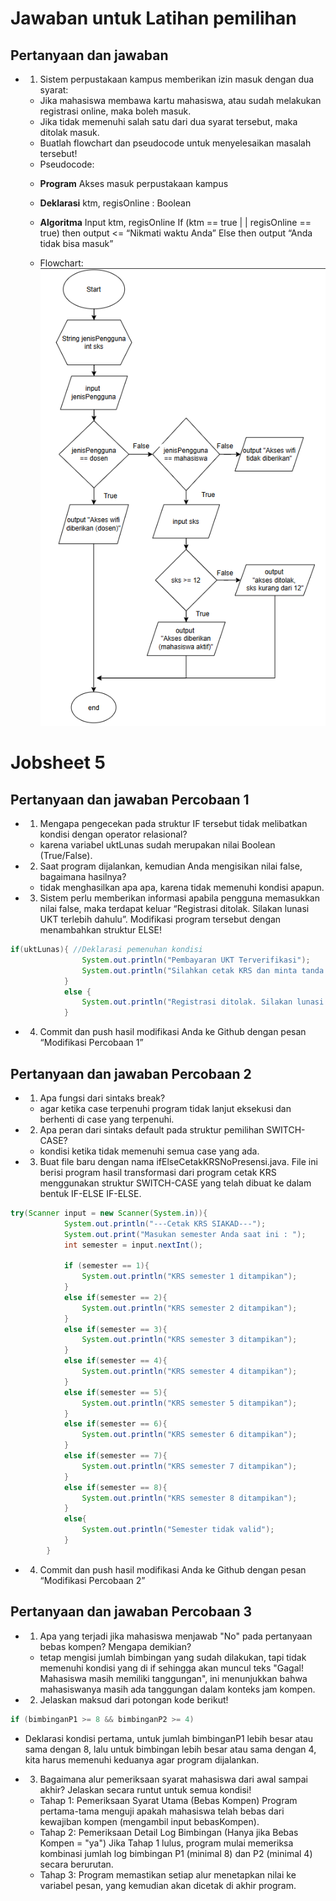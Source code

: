 # Jawaban untuk Latihan pemilihan

## Pertanyaan dan jawaban

- 1. Sistem perpustakaan kampus memberikan izin masuk dengan dua syarat:

  - Jika mahasiswa membawa kartu mahasiswa, atau sudah melakukan registrasi
    online, maka boleh masuk.
  - Jika tidak memenuhi salah satu dari dua syarat tersebut, maka ditolak masuk.
  - Buatlah flowchart dan pseudocode untuk menyelesaikan masalah tersebut!
  - Pseudocode:

  * **Program**
    Akses masuk perpustakaan kampus

  * **Deklarasi**
    ktm, regisOnline : Boolean

  * **Algoritma**
    Input ktm, regisOnline
    If (ktm == true | | regisOnline == true) then output <= “Nikmati waktu Anda”
    Else then output “Anda tidak bisa masuk”

  - Flowchart:
    ![Flowchart Akses Perpustakaan][images/Flowchart_Latihan1.png]

# Jobsheet 5

## Pertanyaan dan jawaban Percobaan 1

- 1. Mengapa pengecekan pada struktur IF tersebut tidak melibatkan kondisi dengan operator relasional?

  - karena variabel uktLunas sudah merupakan nilai Boolean (True/False).

- 2. Saat program dijalankan, kemudian Anda mengisikan nilai false, bagaimana hasilnya?

  - tidak menghasilkan apa apa, karena tidak memenuhi kondisi apapun.

- 3. Sistem perlu memberikan informasi apabila pengguna memasukkan nilai false, maka terdapat keluar “Registrasi ditolak. Silakan lunasi UKT terlebih dahulu”. Modifikasi program tersebut dengan menambahkan struktur ELSE!

```java
if(uktLunas){ //Deklarasi pemenuhan kondisi
                System.out.println("Pembayaran UKT Terverifikasi");
                System.out.println("Silahkan cetak KRS dan minta tanda tangan ke DPA!");
            }
            else {
                System.out.println("Registrasi ditolak. Silakan lunasi UKT terlebih dahulu!");
            }
```

- 4. Commit dan push hasil modifikasi Anda ke Github dengan pesan “Modifikasi Percobaan 1”

## Pertanyaan dan jawaban Percobaan 2

- 1. Apa fungsi dari sintaks break?

  - agar ketika case terpenuhi program tidak lanjut eksekusi dan berhenti di case yang terpenuhi.

- 2. Apa peran dari sintaks default pada struktur pemilihan SWITCH-CASE?

  - kondisi ketika tidak memenuhi semua case yang ada.

- 3. Buat file baru dengan nama ifElseCetakKRSNoPresensi.java. File ini berisi program hasil transformasi dari program cetak KRS menggunakan struktur SWITCH-CASE yang telah dibuat ke dalam bentuk IF-ELSE IF-ELSE.

```java
try(Scanner input = new Scanner(System.in)){
            System.out.println("---Cetak KRS SIAKAD---");
            System.out.print("Masukan semester Anda saat ini : ");
            int semester = input.nextInt();

            if (semester == 1){
                System.out.println("KRS semester 1 ditampikan");
            }
            else if(semester == 2){
                System.out.println("KRS semester 2 ditampikan");
            }
            else if(semester == 3){
                System.out.println("KRS semester 3 ditampikan");
            }
            else if(semester == 4){
                System.out.println("KRS semester 4 ditampikan");
            }
            else if(semester == 5){
                System.out.println("KRS semester 5 ditampikan");
            }
            else if(semester == 6){
                System.out.println("KRS semester 6 ditampikan");
            }
            else if(semester == 7){
                System.out.println("KRS semester 7 ditampikan");
            }
            else if(semester == 8){
                System.out.println("KRS semester 8 ditampikan");
            }
            else{
                System.out.println("Semester tidak valid");
            }
        }
```

- 4. Commit dan push hasil modifikasi Anda ke Github dengan pesan “Modifikasi Percobaan 2”

## Pertanyaan dan jawaban Percobaan 3

- 1. Apa yang terjadi jika mahasiswa menjawab "No" pada pertanyaan bebas kompen? Mengapa demikian?
  - tetap mengisi jumlah bimbingan yang sudah dilakukan, tapi tidak memenuhi kondisi yang di if sehingga akan muncul teks "Gagal! Mahasiswa masih memiliki tanggungan", ini menunjukkan bahwa mahasiswanya masih ada tanggungan dalam konteks jam kompen.
- 2. Jelaskan maksud dari potongan kode berikut!

```java
if (bimbinganP1 >= 8 && bimbinganP2 >= 4)
```

- Deklarasi kondisi pertama, untuk jumlah bimbinganP1 lebih besar atau sama dengan 8, lalu untuk bimbingan lebih besar atau sama dengan 4, kita harus memenuhi keduanya agar program dijalankan.

- 3. Bagaimana alur pemeriksaan syarat mahasiswa dari awal sampai akhir? Jelaskan secara runtut untuk semua kondisi!
  - Tahap 1: Pemeriksaan Syarat Utama (Bebas Kompen) Program pertama-tama menguji apakah mahasiswa telah bebas dari kewajiban kompen (mengambil input bebasKompen).
  - Tahap 2: Pemeriksaan Detail Log Bimbingan (Hanya jika Bebas Kompen = "ya") Jika Tahap 1 lulus, program mulai memeriksa kombinasi jumlah log bimbingan P1 (minimal 8) dan P2 (minimal 4) secara berurutan.
  - Tahap 3: Program memastikan setiap alur menetapkan nilai ke variabel pesan, yang kemudian akan dicetak di akhir program.

[images/Flowchart_Latihan1.png]: images/Flowchart_Latihan2.png
